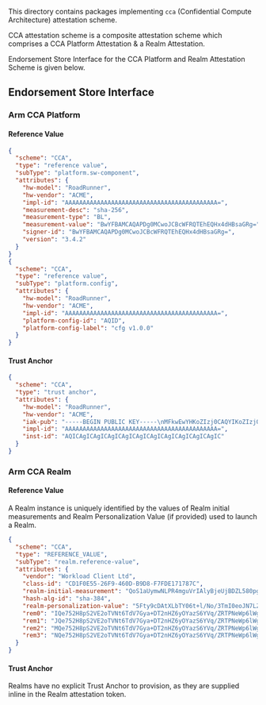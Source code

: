 This directory contains packages implementing `cca` (Confidential Compute Architecture) attestation scheme.

CCA attestation scheme is a composite attestation scheme which comprises a CCA Platform Attestation & a Realm Attestation.

Endorsement Store Interface for the CCA Platform and Realm Attestation Scheme is given below.

## Endorsement Store Interface

### Arm CCA Platform 

#### Reference Value
```json
{
  "scheme": "CCA",
  "type": "reference value",
  "subType": "platform.sw-component",
  "attributes": {
    "hw-model": "RoadRunner",
    "hw-vendor": "ACME",
    "impl-id": "AAAAAAAAAAAAAAAAAAAAAAAAAAAAAAAAAAAAAAAAAAA=",
    "measurement-desc": "sha-256",
    "measurement-type": "BL",
    "measurement-value": "BwYFBAMCAQAPDg0MCwoJCBcWFRQTEhEQHx4dHBsaGRg=",
    "signer-id": "BwYFBAMCAQAPDg0MCwoJCBcWFRQTEhEQHx4dHBsaGRg=",
    "version": "3.4.2"
  }
}
{
  "scheme": "CCA",
  "type": "reference value",
  "subType": "platform.config",
  "attributes": {
    "hw-model": "RoadRunner",
    "hw-vendor": "ACME",
    "impl-id": "AAAAAAAAAAAAAAAAAAAAAAAAAAAAAAAAAAAAAAAAAAA=",
    "platform-config-id": "AQID",
    "platform-config-label": "cfg v1.0.0"
  }
}
```

#### Trust Anchor
```json
{
  "scheme": "CCA",
  "type": "trust anchor",
  "attributes": {
    "hw-model": "RoadRunner",
    "hw-vendor": "ACME",
    "iak-pub": "-----BEGIN PUBLIC KEY-----\nMFkwEwYHKoZIzj0CAQYIKoZIzj0DAQcDQgAEMKBCTNIcKUSDii11ySs3526iDZ8A\niTo7Tu6KPAqv7D7gS2XpJFbZiItSs3m9+9Ue6GnvHw/GW2ZZaVtszggXIw==\n-----END PUBLIC KEY-----",
    "impl-id": "AAAAAAAAAAAAAAAAAAAAAAAAAAAAAAAAAAAAAAAAAAA=",
    "inst-id": "AQICAgICAgICAgICAgICAgICAgICAgICAgICAgICAgIC"
  }
}
```

### Arm CCA Realm  

#### Reference Value

A Realm instance is uniquely identified by the values of Realm initial measurements and Realm Personalization Value (if provided) used to launch a Realm.

```json
{
  "scheme": "CCA",
  "type": "REFERENCE_VALUE",
  "subType": "realm.reference-value",
  "attributes": {
    "vendor": "Workload Client Ltd",
    "class-id": "CD1F0E55-26F9-460D-B9D8-F7FDE171787C",
    "realm-initial-measurement": "QoS1aUymwNLPR4mguVrIAlyBjeUjBDZL580pgbLS7caFsyInfsJYGZYkE9jJssH1",
    "hash-alg-id": "sha-384",
    "realm-personalization-value": "5Fty9cDAtXLbTY06t+l/No/3TmI0eoJN7LZ6hOUiTXXkW3L1wMC1cttNjTq36X82j/dOYjR6gk3stnqE5SJNdQ==",
    "rem0": "IQe752H8pS2VE2oTVNt6TdV7Gya+DT2nHZ6yOYazS6YVq/ZRTPNeWp6lWgMtBop4",
    "rem1": "JQe752H8pS2VE2oTVNt6TdV7Gya+DT2nHZ6yOYazS6YVq/ZRTPNeWp6lWgMtBop4",
    "rem2": "MQe752H8pS2VE2oTVNt6TdV7Gya+DT2nHZ6yOYazS6YVq/ZRTPNeWp6lWgMtBop4",
    "rem3": "NQe752H8pS2VE2oTVNt6TdV7Gya+DT2nHZ6yOYazS6YVq/ZRTPNeWp6lWgMtBop4"
  }
}
```

#### Trust Anchor

Realms have no explicit Trust Anchor to provision, as they are supplied inline in the Realm attestation token.
